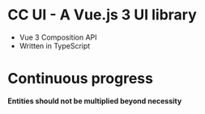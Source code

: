 # CC UI - A Vue.js 3 UI library

- Vue 3 Composition API
- Written in TypeScript

# Continuous progress

**Entities should not be multiplied beyond necessity**
